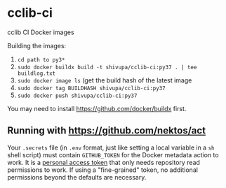 # cclib-ci

cclib CI Docker images

Building the images:

1. `cd path to py3*`
2. `sudo docker buildx build -t shivupa/cclib-ci:py37 . | tee buildlog.txt`
3. `sudo docker image ls` (get the build hash of the latest image
4. `sudo docker tag BUILDHASH shivupa/cclib-ci:py37`
5. `sudo docker push shivupa/cclib-ci:py37`

You may need to install https://github.com/docker/buildx first.

## Running with https://github.com/nektos/act

Your `.secrets` file (in `.env` format, just like setting a local variable in a `sh` shell script) must contain `GITHUB_TOKEN` for the Docker metadata action to work.  It is a [personal access token](https://docs.github.com/en/github/authenticating-to-github/creating-a-personal-access-token) that only needs repository read permissions to work.  If using a "fine-grained" token, no additional permissions beyond the defaults are necessary.
